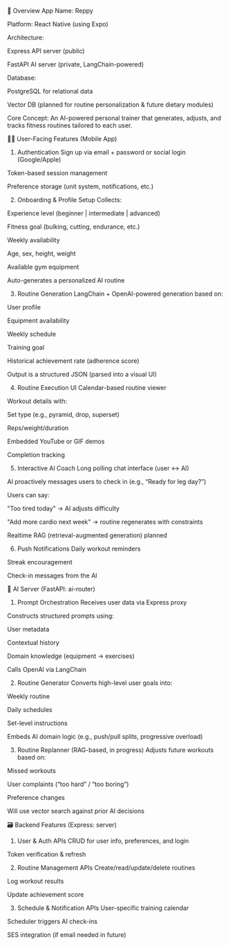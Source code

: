 🧩 Overview
App Name: Reppy

Platform: React Native (using Expo)

Architecture:

Express API server (public)

FastAPI AI server (private, LangChain-powered)

Database:

PostgreSQL for relational data

Vector DB (planned for routine personalization & future dietary modules)

Core Concept:
An AI-powered personal trainer that generates, adjusts, and tracks fitness routines tailored to each user.

🧑‍💻 User-Facing Features (Mobile App)
1. Authentication
Sign up via email + password or social login (Google/Apple)

Token-based session management

Preference storage (unit system, notifications, etc.)

2. Onboarding & Profile Setup
Collects:

Experience level (beginner | intermediate | advanced)

Fitness goal (bulking, cutting, endurance, etc.)

Weekly availability

Age, sex, height, weight

Available gym equipment

Auto-generates a personalized AI routine

3. Routine Generation
LangChain + OpenAI-powered generation based on:

User profile

Equipment availability

Weekly schedule

Training goal

Historical achievement rate (adherence score)

Output is a structured JSON (parsed into a visual UI)

4. Routine Execution UI
Calendar-based routine viewer

Workout details with:

Set type (e.g., pyramid, drop, superset)

Reps/weight/duration

Embedded YouTube or GIF demos

Completion tracking

5. Interactive AI Coach
Long polling chat interface (user ↔ AI)

AI proactively messages users to check in (e.g., “Ready for leg day?”)

Users can say:

"Too tired today" → AI adjusts difficulty

"Add more cardio next week" → routine regenerates with constraints

Realtime RAG (retrieval-augmented generation) planned

6. Push Notifications
Daily workout reminders

Streak encouragement

Check-in messages from the AI

🧠 AI Server (FastAPI: ai-router)
1. Prompt Orchestration
Receives user data via Express proxy

Constructs structured prompts using:

User metadata

Contextual history

Domain knowledge (equipment → exercises)

Calls OpenAI via LangChain

2. Routine Generator
Converts high-level user goals into:

Weekly routine

Daily schedules

Set-level instructions

Embeds AI domain logic (e.g., push/pull splits, progressive overload)

3. Routine Replanner (RAG-based, in progress)
Adjusts future workouts based on:

Missed workouts

User complaints (“too hard” / “too boring”)

Preference changes

Will use vector search against prior AI decisions

🗃️ Backend Features (Express: server)
1. User & Auth APIs
CRUD for user info, preferences, and login

Token verification & refresh

2. Routine Management APIs
Create/read/update/delete routines

Log workout results

Update achievement score

3. Schedule & Notification APIs
User-specific training calendar

Scheduler triggers AI check-ins

SES integration (if email needed in future)
